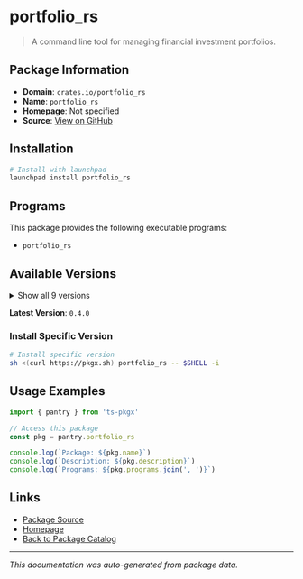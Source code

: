 # portfolio_rs

> A command line tool for managing financial investment portfolios.

## Package Information

- **Domain**: `crates.io/portfolio_rs`
- **Name**: `portfolio_rs`
- **Homepage**: Not specified
- **Source**: [View on GitHub](https://github.com/pkgxdev/pantry/tree/main/projects/crates.io/portfolio_rs/package.yml)

## Installation

```bash
# Install with launchpad
launchpad install portfolio_rs
```

## Programs

This package provides the following executable programs:

- `portfolio_rs`

## Available Versions

<details>
<summary>Show all 9 versions</summary>

- `0.4.0`, `0.3.0`, `0.2.1`, `0.2.0`, `0.1.12`
- `0.1.11`, `0.1.10`, `0.1.9`, `0.1.8`

</details>

**Latest Version**: `0.4.0`

### Install Specific Version

```bash
# Install specific version
sh <(curl https://pkgx.sh) portfolio_rs -- $SHELL -i
```

## Usage Examples

```typescript
import { pantry } from 'ts-pkgx'

// Access this package
const pkg = pantry.portfolio_rs

console.log(`Package: ${pkg.name}`)
console.log(`Description: ${pkg.description}`)
console.log(`Programs: ${pkg.programs.join(', ')}`)
```

## Links

- [Package Source](https://github.com/pkgxdev/pantry/tree/main/projects/crates.io/portfolio_rs/package.yml)
- [Homepage](#)
- [Back to Package Catalog](../../../package-catalog.md)

---

*This documentation was auto-generated from package data.*
